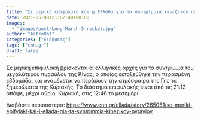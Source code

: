 ```yaml
---
title: "Σε μερική επιφυλακή και η Ελλάδα για τα συντρίμμια κινεζικού πυραύλου"
date: 2021-05-08T21:07:40+00:00
images:
  - "images/post/Long-March-5-rocket.jpg"
author: "AstroBot"
categories: ["Ειδήσεις"]
tags: ["cnn.gr"]
draft: false
---
```


Σε μερική επιφυλακή βρίσκονται οι ελληνικές αρχές για τα συντρίμμια του μεγαλύτερου πυραύλου της Κίνας, ο οποίος εκτοξεύθηκε την περασμένη εβδομάδα, και αναμένεται να περάσουν την ατμόσφαιρα της Γης τα ξημερώματα της Κυριακής. Tο διάστημα επιφυλακής είναι από τις 21:12 απόψε, μέχρι αύριο, Κυριακή, στις 12:46 το μεσημέρι.

Διαβάστε περισσότερα: https://www.cnn.gr/ellada/story/265061/se-meriki-epifylaki-kai-i-ellada-gia-ta-syntrimmia-kinezikoy-pyrayloy
